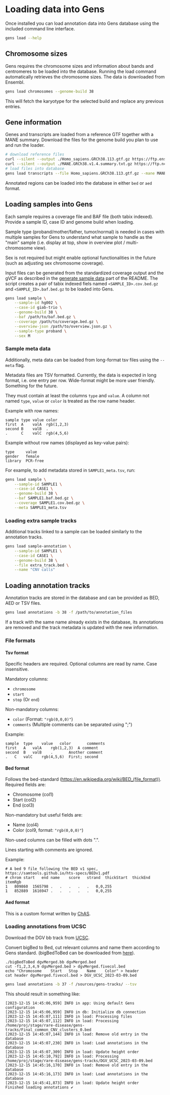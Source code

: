 # Loading data into Gens

Once installed you can load annotation data into Gens database using the included command line interface. 

``` bash
gens load --help
```

## Chromosome sizes

Gens requires the chromosome sizes and information about bands and centromeres to be loaded into the database. Running the load command automatically retrieves the chromosome sizes. The data is downloaded from Ensembl.

```bash
gens load chromosomes --genome-build 38
```

This will fetch the karyotype for the selected build and replace any previous entries.

## Gene information

Genes and transcripts are loaded from a reference GTF together with a MANE summary. Download the files for the genome build you plan to use and run the loader.

``` bash
# download reference files
curl --silent --output ./Homo_sapiens.GRCh38.113.gtf.gz https://ftp.ensembl.org/pub/release-113/gtf/homo_sapiens/Homo_sapiens.GRCh38.113.gtf.gz
curl --silent --output ./MANE.GRCh38.v1.4.summary.txt.gz https://ftp.ncbi.nlm.nih.gov/refseq/MANE/MANE_human/release_1.4/MANE.GRCh38.v1.4.summary.txt.gz
# load files into database
gens load transcripts --file Homo_sapiens.GRCh38.113.gtf.gz --mane MANE.GRCh38.v1.4.summary.txt.gz -b 38
```

Annotated regions can be loaded into the database in either `bed` or `aed` format.

## Loading samples into Gens

Each sample requires a coverage file and BAF file (both tabix indexed). Provide a sample ID, case ID and genome build when loading. 

Sample type (proband/mother/father, tumor/normal) is needed in cases with multiple samples for Gens to understand what sample to handle as the "main" sample (i.e. display at top, show in overview plot / multi-chromosome view).

Sex is not required but might enable optional functionalities in the future (such as adjusting sex chromosome coverage).

Input files can be generated from the standardized coverage output and the gVCF as described in the [generate sample data](./generate_gens_data.md) part of the README. The script creates a pair of tabix indexed fiels named `<SAMPLE_ID>.cov.bed.gz` and `<SAMPLE_ID>.baf.bed.gz` to be loaded into Gens.

```bash
gens load sample \
    --sample-id hg002 \
    --case-id giab-trio \
    --genome-build 38 \
    --baf /path/to/baf.bed.gz \
    --coverage /path/to/coverage.bed.gz \
    --overview-json /path/to/overview.json.gz \
    --sample-type proband \
    --sex M
```

### Sample meta data

Additionally, meta data can be loaded from long-format tsv files using the `--meta` flag.

Metadata files are TSV formatted. Currently, the data is expected in long format, i.e. one entry per row. Wide-format might be more user friendly. Something for the future.

They must contain at least the columns `type` and `value`. A column not named `type`, `value` or `color` is treated as the row name header.

Example with row names:

```tsv
sample type value color
first  A    valA  rgb(1,2,3)
second B    valB  .
.      C    valC  rgb(4,5,6)
```

Example without row names (displayed as key-value pairs):

```tsv
type     value
gender   female
library  PCR-free
```

For example, to add metadata stored in `SAMPLE1_meta.tsv`, run:

```bash
gens load sample \
    --sample-id SAMPLE1 \
    --case-id CASE1 \
    --genome-build 38 \
    --baf SAMPLE1.baf.bed.gz \
    --coverage SAMPLE1.cov.bed.gz \
    --meta SAMPLE1_meta.tsv
```

### Loading extra sample tracks

Additional tracks linked to a sample can be loaded similarly to the annotation tracks.

```bash
gens load sample-annotation \
    --sample-id SAMPLE1 \
    --case-id CASE1 \
    --genome-build 38 \
    --file extra_track.bed \
    --name "CNV calls"
```

## Loading annotation tracks

Annotation tracks are stored in the database and can be provided as BED, AED or TSV files.

```bash
gens load annotations -b 38 -f /path/to/annotation_files
```

If a track with the same name already exists in the database, its annotations are removed and the track metadata is updated with the new information.

### File formats


#### Tsv format

Specific headers are required. Optional columns are read by name. Case insensitive.

Mandatory columns:

* `chromosome`
* `start`
* `stop` (Or `end`)

Non-mandatory columns:

* `color` (Format: `"rgb(0,0,0)"`)
* `comments` (Multiple comments can be separated using ";")

Example:

```
sample	type	value	color		comments
first	A	valA	rgb(1,2,3)	A comment
second	B	valB	.		Another comment
.	C	valC	rgb(4,5,6)	First; second
```

#### Bed format

Follows the bed-standard (https://en.wikipedia.org/wiki/BED_(file_format)). Required fields are:

* Chromosome (col1)
* Start (col2)
* End (col3)

Non-mandatory but useful fields are:

* Name (col4)
* Color (col9, format: `"rgb(0,0,0)"`)

Non-used columns can be filled with dots ".".

Lines starting with comments are ignored.

Example:

```
# A bed 9 file following the BED v1 spec, https://samtools.github.io/hts-specs/BEDv1.pdf
# chrom	start	end	name	score	strand	thickStart	thickEnd	itemRgb
1	809860	1565798	.	.	.	.	.	0,0,255
1	852889	1616947	.	.	.	.	.	0,0,255

```

#### Aed format

This is a custom format written by [ChAS](https://assets.thermofisher.com/TFS-Assets/LSG/manuals/ChAS_Manual.pdf).

### Loading annotations from UCSC

Download the DGV bb track from [UCSC](https://genome.ucsc.edu/cgi-bin/hgTables?db=hg19&hgta_group=varRep&hgta_track=dgvPlus&hgta_table=dgvMerged&hgta_doSchema=describe+table+schema).

Convert bigBed to Bed, cut relevant columns and name them according to Gens standard. (bigBedToBed can be downloaded from [here](https://hgdownload.soe.ucsc.edu/admin/exe/linux.x86_64.v479/bigBedToBed)).

```
./bigBedToBed dgvMerged.bb dgvMerged.bed
cut -f1,2,3,4,9 dgvMerged.bed > dgvMerged.fivecol.bed
echo "Chromosome	Start	Stop	Name	Color" > header
cat header dgvMerged.fivecol.bed > DGV_UCSC_2023-03-09.bed
```

```bash
gens load annotations -b 37 -f /sources/gens-tracks/ --tsv
```

This should result in something like:
```
[2023-12-15 14:45:06,959] INFO in app: Using default Gens configuration
[2023-12-15 14:45:06,959] INFO in db: Initialize db connection
[2023-12-15 14:45:07,111] INFO in load: Processing files
[2023-12-15 14:45:07,112] INFO in load: Processing /home/proj/stage/rare-disease/gens-tracks/Final_common_CNV_clusters_0.bed
[2023-12-15 14:45:07,144] INFO in load: Remove old entry in the database
[2023-12-15 14:45:07,230] INFO in load: Load annotations in the database
[2023-12-15 14:45:07,309] INFO in load: Update height order
[2023-12-15 14:45:10,792] INFO in load: Processing /home/proj/stage/rare-disease/gens-tracks/DGV_UCSC_2023-03-09.bed
[2023-12-15 14:45:16,170] INFO in load: Remove old entry in the database
[2023-12-15 14:45:16,173] INFO in load: Load annotations in the database
[2023-12-15 14:45:41,873] INFO in load: Update height order
Finished loading annotations ✔
```
